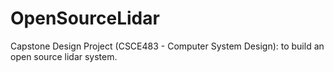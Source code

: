 # OpenSourceLidar

Capstone Design Project (CSCE483 - Computer System Design): to build an open source lidar system.
